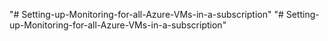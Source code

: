 "# Setting-up-Monitoring-for-all-Azure-VMs-in-a-subscription" 
"# Setting-up-Monitoring-for-all-Azure-VMs-in-a-subscription" 

